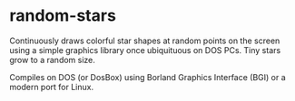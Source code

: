 # random-stars

Continuously draws colorful star shapes at random points on the screen using
a simple graphics library once ubiquituous on DOS PCs. Tiny stars grow to a
random size.

Compiles on DOS (or DosBox) using Borland Graphics Interface (BGI)
or a modern port for Linux.

